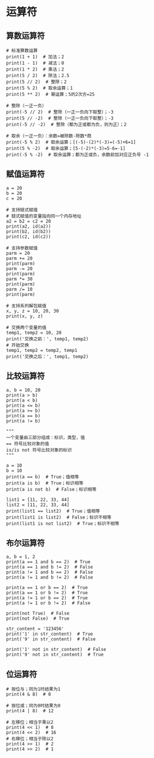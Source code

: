 # 运算符

## 算数运算符

    # 标准算数运算
    print(1 + 1)  # 加法；2
    print(1 - 1)  # 减法；0
    print(1 * 2)  # 乘法；2
    print(5 / 2)  # 除法；2.5
    print(5 // 2)  # 整除；2
    print(5 % 2)  # 取余运算；1
    print(5 ** 2)  # 幂运算；5的2次方=25

    # 整除（一正一负）
    print(-5 // 2)  # 整除（一正一负向下取整）；-3
    print(5 // -2)  # 整除（一正一负向下取整）；-3
    print(-5 // -2)  # 整除（都为正或都为负，则为正）；2

    # 取余（一正一负）：余数=被除数-除数*商
    print(-5 % 2)  # 取余运算；[(-5)-(2)*(-3)=(-5)+6=1]
    print(5 % -2)  # 取余运算；[5-(-2)*(-3)=5-6=-1]
    print(-5 % -2)  # 取余运算；都为正或负，余数前加对应正负号 -1

## 赋值运算符

    a = 20
    b = 20
    c = 20

    # 支持链式赋值
    # 链式赋值的变量指向同一个内存地址
    a2 = b2 = c2 = 20
    print(a2, id(a2))
    print(b2, id(b2))
    print(c2, id(c2))

    # 支持参数赋值
    parm = 20
    parm += 20
    print(parm)
    parm -= 20
    print(parm)
    parm *= 30
    print(parm)
    parm /= 10
    print(parm)

    # 支持系列解包赋值
    x, y, z = 10, 20, 30
    print(x, y, z)

    # 交换两个变量的值
    temp1, temp2 = 10, 20
    print('交换之前：', temp1, temp2)
    # 开始交换
    temp1, temp2 = temp2, temp1
    print('交换之后：', temp1, temp2)

## 比较运算符

    a, b = 10, 20
    print(a > b)
    print(a < b)
    print(a <= b)
    print(a >= b)
    print(a == b)
    print(a != b)

    """
    一个变量由三部分组成：标识，类型，值
    == 符号比较对象的值
    is/is not 符号比较对象的标识
    """

    a = 10
    b = 10
    print(a == b)  # True；值相等
    print(a is b)  # True；标识相等
    print(a is not b)  # False；标识相等

    list1 = [11, 22, 33, 44]
    list2 = [11, 22, 33, 44]
    print(list1 == list2)  # True；值相等
    print(list1 is list2)  # False；标识不相等
    print(list1 is not list2)  # True；标识不相等

## 布尔运算符

    a, b = 1, 2
    print(a == 1 and b == 2)  # True
    print(a == 1 and b != 2)  # False
    print(a != 1 and b == 2)  # False
    print(a != 1 and b != 2)  # False

    print(a == 1 or b == 2)  # True
    print(a == 1 or b != 2)  # True
    print(a != 1 or b == 2)  # True
    print(a != 1 or b != 2)  # False

    print(not True)  # False
    print(not False)  # True

    str_content = '123456'
    print('1' in str_content)  # True
    print('9' in str_content)  # False

    print('1' not in str_content)  # False
    print('9' not in str_content)  # True

## 位运算符

    # 按位与；同为1时结果为1
    print(4 & 8)  # 0

    # 按位或；同为0时结果为0
    print(4 | 8)  # 12

    # 左移位；相当于乘以2
    print(4 << 1)  # 8
    print(4 << 2)  # 16
    # 右移位；相当于除以2
    print(4 >> 1)  # 2
    print(4 >> 2)  # 1
